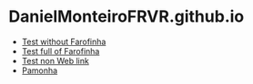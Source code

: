 # DanielMonteiroFRVR.github.io


- [Test without Farofinha](http://www.example.com)
- [Test full of Farofinha](http://www.example.com/gizmos)
- [Test non Web link](example://gizmos)
- [Pamonha](test.html)